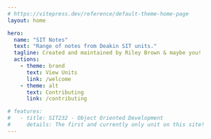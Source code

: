 ```yaml
---
# https://vitepress.dev/reference/default-theme-home-page
layout: home

hero:
  name: "SIT Notes"
  text: "Range of notes from Deakin SIT units."
  tagline: Created and maintained by Riley Brown & maybe you!
  actions:
    - theme: brand
      text: View Units
      link: /welcome
    - theme: alt
      text: Contributing
      link: /contributing

# features:
#   - title: SIT232 - Object Oriented Development
#     details: The first and currently only unit on this site!
---
```


